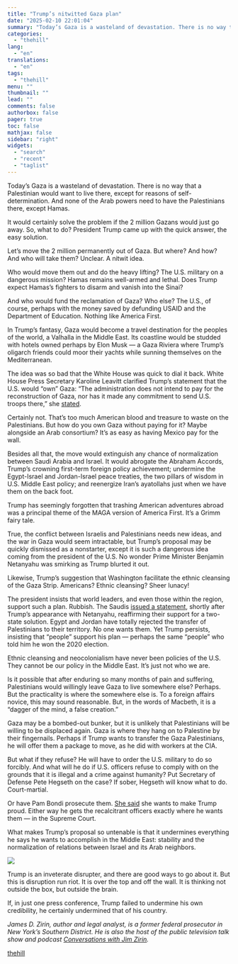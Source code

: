 ```yaml
---
title: "Trump’s nitwitted Gaza plan"
date: "2025-02-10 22:01:04"
summary: "Today’s Gaza is a wasteland of devastation. There is no way that a Palestinian would want to live there, except for reasons of self-determination. And none of the Arab powers need to have the Palestinians there, except Hamas. It would certainly solve the problem if the 2 million Gazans would..."
categories:
  - "thehill"
lang:
  - "en"
translations:
  - "en"
tags:
  - "thehill"
menu: ""
thumbnail: ""
lead: ""
comments: false
authorbox: false
pager: true
toc: false
mathjax: false
sidebar: "right"
widgets:
  - "search"
  - "recent"
  - "taglist"
---
```


Today’s Gaza is a wasteland of devastation. There is no way that a Palestinian would want to live there, except for reasons of self-determination. And none of the Arab powers need to have the Palestinians there, except Hamas.

It would certainly solve the problem if the 2 million Gazans would just go away. So, what to do? President Trump came up with the quick answer, the easy solution.

Let’s move the 2 million permanently out of Gaza. But where? And how? And who will take them? Unclear. A nitwit idea.

Who would move them out and do the heavy lifting? The U.S. military on a dangerous mission? Hamas remains well-armed and lethal. Does Trump expect Hamas’s fighters to disarm and vanish into the Sinai?

And who would fund the reclamation of Gaza? Who else? The U.S., of course, perhaps with the money saved by defunding USAID and the Department of Education. Nothing like America First.

In Trump’s fantasy, Gaza would become a travel destination for the peoples of the world, a Valhalla in the Middle East. Its coastline would be studded with hotels owned perhaps by Elon Musk — a Gaza Riviera where Trump’s oligarch friends could moor their yachts while sunning themselves on the Mediterranean.

The idea was so bad that the White House was quick to dial it back. White House Press Secretary Karoline Leavitt clarified Trump’s statement that the U.S. would “own” Gaza: “The administration does not intend to pay for the reconstruction of Gaza, nor has it made any commitment to send U.S. troops there,” she [stated](https://www.washingtonpost.com/world/2025/02/05/trump-gaza-control-palestinian-displacement-israel/).

Certainly not. That’s too much American blood and treasure to waste on the Palestinians. But how do you own Gaza without paying for it? Maybe alongside an Arab consortium? It’s as easy as having Mexico pay for the wall.

Besides all that, the move would extinguish any chance of normalization between Saudi Arabia and Israel. It would abrogate the Abraham Accords, Trump’s crowning first-term foreign policy achievement; undermine the Egypt-Israel and Jordan-Israel peace treaties, the two pillars of wisdom in U.S. Middle East policy; and reenergize Iran’s ayatollahs just when we have them on the back foot.

Trump has seemingly forgotten that trashing American adventures abroad was a principal theme of the MAGA version of America First. It’s a Grimm fairy tale.

True, the conflict between Israelis and Palestinians needs new ideas, and the war in Gaza would seem intractable, but Trump’s proposal may be quickly dismissed as a nonstarter, except it is such a dangerous idea coming from the president of the U.S. No wonder Prime Minister Benjamin Netanyahu was smirking as Trump blurted it out.

Likewise, Trump’s suggestion that Washington facilitate the ethnic cleansing of the Gaza Strip. Americans? Ethnic cleansing? Sheer lunacy!

The president insists that world leaders, and even those within the region, support such a plan. Rubbish. The Saudis [issued a statement](https://www.nytimes.com/2025/02/04/us/politics/saudi-arabia-palestine-trump-gaza.html), shortly after Trump’s appearance with Netanyahu, reaffirming their support for a two-state solution. Egypt and Jordan have totally rejected the transfer of Palestinians to their territory. No one wants them. Yet Trump persists, insisting that “people” support his plan — perhaps the same “people” who told him he won the 2020 election.

Ethnic cleansing and neocolonialism have never been policies of the U.S. They cannot be our policy in the Middle East. It’s just not who we are.

Is it possible that after enduring so many months of pain and suffering, Palestinians would willingly leave Gaza to live somewhere else? Perhaps. But the practicality is where the somewhere else is. To a foreign affairs novice, this may sound reasonable. But, in the words of Macbeth, it is a “dagger of the mind, a false creation.”

Gaza may be a bombed-out bunker, but it is unlikely that Palestinians will be willing to be displaced again. Gaza is where they hang on to Palestine by their fingernails. Perhaps if Trump wants to transfer the Gaza Palestinians, he will offer them a package to move, as he did with workers at the CIA.

But what if they refuse? He will have to order the U.S. military to do so forcibly. And what will he do if U.S. officers refuse to comply with on the grounds that it is illegal and a crime against humanity? Put Secretary of Defense Pete Hegseth on the case? If sober, Hegseth will know what to do. Court-martial.

Or have Pam Bondi prosecute them. [She said](https://www.youtube.com/watch?v=aNM40akziEs) she wants to make Trump proud. Either way he gets the recalcitrant officers exactly where he wants them — in the Supreme Court.

What makes Trump’s proposal so untenable is that it undermines everything he says he wants to accomplish in the Middle East: stability and the normalization of relations between Israel and its Arab neighbors.


[![](https://thehill.com/wp-content/uploads/sites/2/2023/11/op2.png?w=600)](https://thehill.com/submitting-opinion-content/)

Trump is an inveterate disrupter, and there are good ways to go about it. But this is disruption run riot. It is over the top and off the wall. It is thinking not outside the box, but outside the brain.

If, in just one press conference, Trump failed to undermine his own credibility, he certainly undermined that of his country.

*James D. Zirin, author and legal analyst, is a former federal prosecutor in New York’s Southern District. He is also the host of the public television talk show and podcast [Conversations with Jim Zirin](https://podcasts.apple.com/us/podcast/conversations-with-jim-zirin/id1660145057).*

[thehill](https://thehill.com/opinion/international/5133776-trumps-nitwitted-gaza-plan/)
